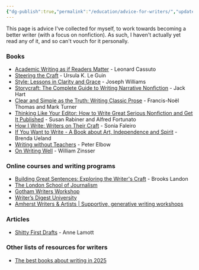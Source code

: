 ```yaml
---
{"dg-publish":true,"permalink":"/education/advice-for-writers/","updated":"2025-01-07T10:14:00.320+08:00"}
---
```


This page is advice I've collected for myself, to work towards becoming a better writer (with a focus on nonfiction). As such, I haven't actually yet read any of it, and so can't vouch for it personally. 

### Books
- [Academic Writing as if Readers Matter](https://press.princeton.edu/books/paperback/9780691195797/academic-writing-as-if-readers-matter) - Leonard Cassuto
- [Steering the Craft](https://www.ursulakleguin.com/steering-the-craft) - Ursula K. Le Guin
- [Style: Lessons in Clarity and Grace](https://www.pearson.com/en-us/subject-catalog/p/style-lessons-in-clarity-and-grace/P200000002140/9780137536603) - Joseph Williams
- [Storycraft: The Complete Guide to Writing Narrative Nonfiction](https://press.uchicago.edu/ucp/books/book/chicago/S/bo71028154.html) - Jack Hart
- [Clear and Simple as the Truth: Writing Classic Prose](https://press.princeton.edu/books/paperback/9780691147437/clear-and-simple-as-the-truth) - Francis-Noël Thomas and Mark Turner
- [Thinking Like Your Editor: How to Write Great Serious Nonfiction and Get It Published](https://wwnorton.com/books/Thinking-Like-Your-Editor/) - Susan Rabiner and Alfred Fortunato
- [How I Write: Writers on Their Craft](https://harpercollins.co.in/product/how-i-write/) - Sonia Faleiro
- [If You Want to Write - A Book about Art, Independence and Spirit](https://www.graywolfpress.org/books/if-you-want-write) - Brenda Ueland
- [Writing without Teachers](https://global.oup.com/academic/product/writing-without-teachers-9780195120165?cc=us&lang=en&) - Peter Elbow
- [On Writing Well](https://www.harpercollins.com/products/on-writing-well-william-zinsser?variant=32118081159202) - William Zinsser

### Online courses and writing programs
- [Building Great Sentences: Exploring the Writer's Craft](https://www.thegreatcourses.com/courses/building-great-sentences-exploring-the-writer-s-craft) - Brooks Landon
- [The London School of Journalism](https://www.lsj.org/courses/online-courses/) 
- [Gotham Writers Workshop](https://www.writingclasses.com/)
- [Writer’s Digest University](https://writersdigestuniversity.mykajabi.com/)
- [Amherst Writers & Artists | Supportive, generative writing workshops](https://amherstwriters.org/)

### Articles
- [Shitty First Drafts](https://mccourt.georgetown.edu/wp-content/uploads/2022/08/Anne-Lamott-Shitty-First-Drafts-1.pdf) - Anne Lamott
### Other lists of resources for writers
- [The best books about writing in 2025](https://katrisoikkeli.com/books-about-writing/)
